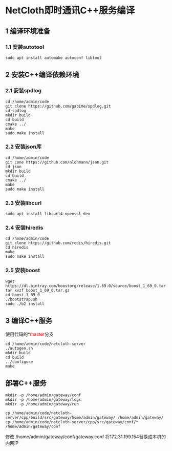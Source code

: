 # NetCloth即时通讯C++服务编译
## 1 编译环境准备

### 1.1 安装autotool

```
sudo apt install automake autoconf libtool
```


## 2 安装C++编译依赖环境

### 2.1 安装spdlog

```
cd /home/admin/code
git clone https://github.com/gabime/spdlog.git
cd spdlog
mkdir build
cd build
cmake ../
make
sudo make install
```

### 2.2 安装json库
```
cd /home/admin/code
git cone https://github.com/nlohmann/json.git
cd json
mkdir build
cd build
cmake ../
make
sudo make install
```

### 2.3 安装libcurl

```
sudo apt install libcurl4-openssl-dev
```

### 2.4 安装hiredis

```
cd /home/admin/code
git clone https://github.com/redis/hiredis.git
cd hiredis
make
sudo make install
```

### 2.5 安装boost

```
wget https://dl.bintray.com/boostorg/release/1.69.0/source/boost_1_69_0.tar.gz
tar xvzf boost_1_69_0.tar.gz
cd boost_1_69_0
./bootstrap.sh
sudo ./b2 install
```

## 3 编译C++服务
使用代码的*<font color=red>master</font>分支

```
cd /home/admin/code/netcloth-server
./autogen.sh
mkdir build
cd build
../configure
make
```

## 部署C++服务

```
mkdir -p /home/admin/gateway/conf
mkdir -p /home/admin/gateway/logs
mkdir -p /home/admin/gateway/run

cp /home/admin/code/netcloth-server/cpp/build/src/gateway/home/admin/gateway/ /home/admin/gateway/
cp /home/admin/code/netcloth-server/cpp/src/gateway/conf/* /home/admin/gateway/conf
```

修改 /home/admin/gateway/conf/gateway.conf
将172.31.199.154替换成本机的内网IP

